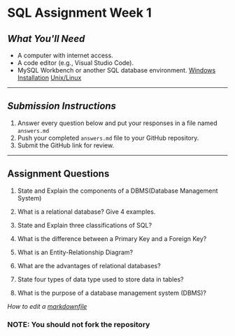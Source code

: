 # SQL Assignment Week 1


## *What You'll Need*
- A computer with internet access.
- A code editor (e.g., Visual Studio Code).
- MySQL Workbench or another SQL database environment. [Windows Installation](https://drive.google.com/drive/folders/1lHbc6zlJgyHVyzpf7xPwd_7uRR9-LYq4?usp=sharing)  [Unix/Linux](https://drive.google.com/file/d/1tCT1xq1Bl4t_nv-chu7HtlpdhzOJlv46/view?usp=sharing)

---



## *Submission Instructions*
1. Answer every question below and put your responses in a file named `answers.md`
2. Push your completed `answers.md` file to your GitHub repository.
3. Submit the GitHub link for review.

---

## **Assignment Questions**

1. State and Explain the components of a DBMS(Database Management System)

2. What is a relational database? Give 4 examples.

3. State and Explain three classifications of SQL?

4. What is the difference between a Primary Key and a Foreign Key?

5. What is an Entity-Relationship Diagram?

6. What are the advantages of relational databases?

7. State four types of data type used to store data in tables?
   
8. What is the purpose of a database management system (DBMS)?  

*How to edit a [markdownfile](https://www.markdownguide.org/basic-syntax/#headings)*

###  NOTE: You should not fork the repository
